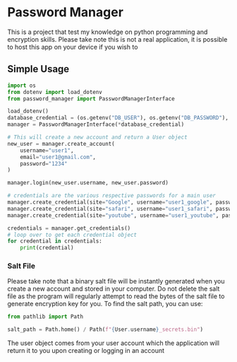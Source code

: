 # Password Manager
This is a project that test my knowledge on python programming and encryption skills. Please take note this is not a real application, it is possible to host this app on your device if you wish to
## Simple Usage
```python
import os
from dotenv import load_dotenv
from password_manager import PasswordManagerInterface

load_dotenv()
database_credential = (os.getenv("DB_USER"), os.getenv("DB_PASSWORD"), "password_manager")
manager = PasswordManagerInterface(*database_credential)

# This will create a new account and return a User object
new_user = manager.create_account(
    username="user1", 
    email="user1@gmail.com",
    password="1234"
) 

manager.login(new_user.username, new_user.password)

# credentials are the various respective passwords for a main user
manager.create_credential(site="Google", username="user1_google", password="1234")
manager.create_credential(site="safari", username="user1_safari", password="5678")
manager.create_credential(site="youtube", username="user1_youtube", password="9012")

credentials = manager.get_credentials()
# loop over to get each credential object
for credential in credentials:
    print(credential)
```


### Salt File
Please take note that a binary salt file will be instantly generated when you create a new account and stored in your computer. Do not delete the salt file as the program will regularly attempt to read the bytes of the salt file to generate encryption key for you.
To find the salt path, you can use:
```python
from pathlib import Path

salt_path = Path.home() / Path(f"{User.username}_secrets.bin")
```
The user object comes from your user account which the application will return it to you upon creating or logging in an account
